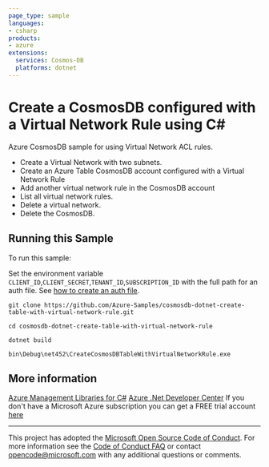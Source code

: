```yaml
---
page_type: sample
languages:
- csharp
products:
- azure
extensions:
  services: Cosmos-DB
  platforms: dotnet
---
```


# Create a CosmosDB configured with a Virtual Network Rule using C# #

 Azure CosmosDB sample for using Virtual Network ACL rules.
  - Create a Virtual Network with two subnets.
  - Create an Azure Table CosmosDB account configured with a Virtual Network Rule
  - Add another virtual network rule in the CosmosDB account
  - List all virtual network rules.
  - Delete a virtual network.
  - Delete the CosmosDB.


## Running this Sample ##

To run this sample:

Set the environment variable `CLIENT_ID`,`CLIENT_SECRET`,`TENANT_ID`,`SUBSCRIPTION_ID` with the full path for an auth file. See [how to create an auth file](https://github.com/Azure/azure-libraries-for-net/blob/master/AUTH.md).

    git clone https://github.com/Azure-Samples/cosmosdb-dotnet-create-table-with-virtual-network-rule.git

    cd cosmosdb-dotnet-create-table-with-virtual-network-rule

    dotnet build

    bin\Debug\net452\CreateCosmosDBTableWithVirtualNetworkRule.exe

## More information ##

[Azure Management Libraries for C#](https://github.com/Azure/azure-sdk-for-net)
[Azure .Net Developer Center](https://azure.microsoft.com/en-us/develop/net/)
If you don't have a Microsoft Azure subscription you can get a FREE trial account [here](http://go.microsoft.com/fwlink/?LinkId=330212)

---

This project has adopted the [Microsoft Open Source Code of Conduct](https://opensource.microsoft.com/codeofconduct/). For more information see the [Code of Conduct FAQ](https://opensource.microsoft.com/codeofconduct/faq/) or contact [opencode@microsoft.com](mailto:opencode@microsoft.com) with any additional questions or comments.